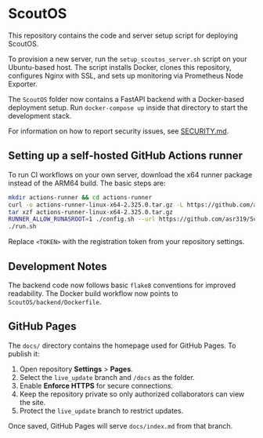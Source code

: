 # ScoutOS

This repository contains the code and server setup script for deploying ScoutOS.

To provision a new server, run the `setup_scoutos_server.sh` script on your Ubuntu-based host. The script installs Docker, clones this repository, configures Nginx with SSL, and sets up monitoring via Prometheus Node Exporter.

The `ScoutOS` folder now contains a FastAPI backend with a Docker-based deployment setup. Run `docker-compose up` inside that directory to start the development stack.

For information on how to report security issues, see [SECURITY.md](SECURITY.md).

## Setting up a self-hosted GitHub Actions runner

To run CI workflows on your own server, download the x64 runner package instead of the ARM64 build. The basic steps are:

```bash
mkdir actions-runner && cd actions-runner
curl -o actions-runner-linux-x64-2.325.0.tar.gz -L https://github.com/actions/runner/releases/download/v2.325.0/actions-runner-linux-x64-2.325.0.tar.gz
tar xzf actions-runner-linux-x64-2.325.0.tar.gz
RUNNER_ALLOW_RUNASROOT=1 ./config.sh --url https://github.com/asr319/ScoutOS --token <TOKEN>
./run.sh
```

Replace `<TOKEN>` with the registration token from your repository settings.

## Development Notes

The backend code now follows basic `flake8` conventions for improved readability.
The Docker build workflow now points to `ScoutOS/backend/Dockerfile`.

## GitHub Pages

The `docs/` directory contains the homepage used for GitHub Pages. To publish it:

1. Open repository **Settings** > **Pages**.
2. Select the `live_update` branch and `/docs` as the folder.
3. Enable **Enforce HTTPS** for secure connections.
4. Keep the repository private so only authorized collaborators can view the site.
5. Protect the `live_update` branch to restrict updates.

Once saved, GitHub Pages will serve `docs/index.md` from that branch.
